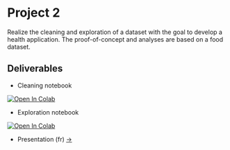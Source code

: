 # Project 2

Realize the cleaning and exploration of a dataset with the goal to develop a health application.
The proof-of-concept and analyses are based on a food dataset.

## Deliverables

* Cleaning notebook

[![Open In Colab](https://colab.research.google.com/assets/colab-badge.svg)](https://colab.research.google.com/github/Xmaster6y/ML-Engineer/blob/main/Project_2/cleaning_notebook.ipynb)

* Exploration notebook

[![Open In Colab](https://colab.research.google.com/assets/colab-badge.svg)](https://colab.research.google.com/github/Xmaster6y/ML-Engineer/blob/main/Project_2/exploration_notebook.ipynb)

* Presentation (fr) [->](./presentation.pdf)

